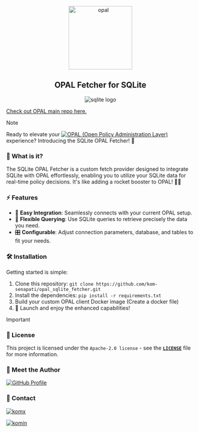 <p  align="center">
 <img src="https://i.ibb.co/BGVBmMK/opal.png" height=170 alt="opal" border="0" />
</p>
<h2 align="center">
OPAL Fetcher for SQLite
</h2>
<p  align="center">
<img src="https://upload.wikimedia.org/wikipedia/commons/3/38/SQLite370.svg" alt="sqlite logo" />
</p>

[Check out OPAL main repo here.](https://github.com/permitio/opal)


> [!NOTE]
> Ready to elevate your [![OPAL (Open Policy Administration Layer)](https://img.shields.io/badge/OPAL-Open_Policy_Administration_Layer-blue)](https://www.opal.ac/) experience? Introducing the SQLite OPAL Fetcher! 🚀

### 🌟 What is it?

The SQLite OPAL Fetcher is a custom fetch provider designed to integrate SQLite with OPAL effortlessly, enabling you to utilize your SQLite data for real-time policy decisions. It's like adding a rocket booster to OPAL! 🚀✨

### ⚡ Features

- 🔌 **Easy Integration**: Seamlessly connects with your current OPAL setup.
- 🔎 **Flexible Querying**: Use SQLite queries to retrieve precisely the data you need.
- 🎛️ **Configurable**: Adjust connection parameters, database, and tables to fit your needs.

### 🛠️ Installation

Getting started is simple:

1. Clone this repository: `git clone https://github.com/kom-senapati/opal_sqlite_fetcher.git`
2. Install the dependencies: `pip install -r requirements.txt`
3. Build your custom OPAL client Docker image (Create a docker file)
4. 🌟 Launch and enjoy the enhanced capabilities!

> [!IMPORTANT]
>
> ### 📜 License
>
> This project is licensed under the `Apache-2.0 license` - see the [**`LICENSE`**](LICENSE) file for more information.

### 👥 Meet the Author

[![GitHub Profile](https://img.shields.io/badge/GitHub-kom_senapati-blue?logo=github)](https://github.com/kom-senapati)

### :email: Contact 

<p align="left">
<a href="https://twitter.com/kom_senapati" target="blank"><img align="center" src="https://img.shields.io/badge/X-000000?style=for-the-badge&logo=x&logoColor=white" alt="komx" /></a>
</p>
<p align="left">
<a href="https://www.linkedin.com/in/kom-senapati/" target="blank"><img src="https://img.shields.io/badge/LinkedIn-0077B5?style=for-the-badge&logo=linkedin&logoColor=white" alt="komin" /></a>
</p>
